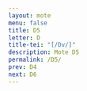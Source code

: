 ```yaml
---
layout: mote
menu: false
title: D5
letter: D
title-tei: "[/Dv/]"
description: Mote D5
permalink: /D5/
prev: D4
next: D6
---
```

